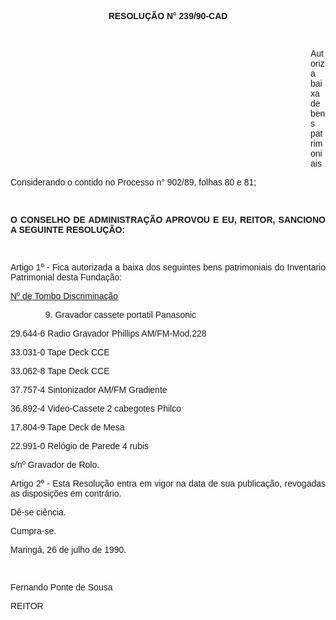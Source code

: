 <BODY>

<B><FONT FACE="Arial"><P ALIGN="CENTER">RESOLU&Ccedil;&Atilde;O N° 239/90-CAD</P>
</B><P ALIGN="JUSTIFY"></P>
<P ALIGN="JUSTIFY">&nbsp;</P><DIR>
<DIR>
<DIR>
<DIR>
<DIR>
<DIR>
<DIR>
<DIR>
<DIR>
<DIR>
<DIR>
<DIR>

<P ALIGN="JUSTIFY">Autoriza baixa de bens patrimoniais</P>
<P ALIGN="JUSTIFY"></P></DIR>
</DIR>
</DIR>
</DIR>
</DIR>
</DIR>
</DIR>
</DIR>
</DIR>
</DIR>
</DIR>
</DIR>

<P ALIGN="JUSTIFY">Considerando o contido no Processo n° 902/89, folhas 80  e 81;</P>
<P ALIGN="JUSTIFY"></P>
<P ALIGN="JUSTIFY">&nbsp;</P>
<B><P ALIGN="JUSTIFY">O CONSELHO DE ADMINISTRA&Ccedil;&Atilde;O APROVOU E EU, REITOR, SANCIONO A SEGUINTE RESOLU&Ccedil;&Atilde;O:</P>
</B><P ALIGN="JUSTIFY"></P>
<P ALIGN="JUSTIFY">&nbsp;</P>
<P ALIGN="JUSTIFY">Artigo 1º - Fica autorizada a baixa dos seguintes bens patrimoniais do Inventario Patrimonial desta Funda&ccedil;&atilde;o:</P>
<U><P ALIGN="JUSTIFY">Nº de Tombo &#9; Discrimina&ccedil;&atilde;o</P>
<OL START=9>
<OL START=9>
<OL START=9>

</U><P ALIGN="JUSTIFY"><LI>Gravador cassete portatil Panasonic </LI></P></OL>
</OL>
</OL>

<P ALIGN="JUSTIFY">29.644-6&#9;&#9;Radio Gravador Phillips AM/FM-Mod.228 </P>
<P ALIGN="JUSTIFY">33.031-0&#9;&#9;Tape Deck CCE</P>
<P ALIGN="JUSTIFY">33.062-8&#9;&#9;Tape Deck CCE</P>
<P ALIGN="JUSTIFY">37.757-4&#9;&#9;Sintonizador AM/FM Gradiente </P>
<P ALIGN="JUSTIFY">36.892-4&#9;&#9;Video-Cassete 2 cabegotes Philco </P>
<P ALIGN="JUSTIFY">17.804-9&#9;&#9;Tape Deck de Mesa </P>
<P ALIGN="JUSTIFY">22.991-0&#9;&#9;Rel&oacute;gio de Parede 4 rubis </P>
<P ALIGN="JUSTIFY">s/nº&#9;&#9;&#9;Gravador de Rolo.</P>
<P ALIGN="JUSTIFY">Artigo 2º - Esta Resolu&ccedil;&atilde;o entra em vigor na data de sua publica&ccedil;&atilde;o,  revogadas as disposi&ccedil;&otilde;es em contr&aacute;rio.</P>
<P ALIGN="JUSTIFY">D&ecirc;-se ci&ecirc;ncia.</P>
<P ALIGN="JUSTIFY">Cumpra-se.</P>
<P ALIGN="JUSTIFY">Maring&aacute;, 26 de julho de 1990.</P>
<P ALIGN="JUSTIFY"></P>
<P ALIGN="JUSTIFY">&nbsp;</P>
<P ALIGN="JUSTIFY">Fernando Ponte de Sousa</P>
<P ALIGN="JUSTIFY">REITOR</P></FONT></BODY>
